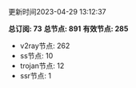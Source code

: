 更新时间2023-04-29 13:12:37

**总订阅: 73**
**总节点: 891**
**有效节点: 285**
- v2ray节点: 262
- ss节点: 10
- trojan节点: 12
- ssr节点: 1
